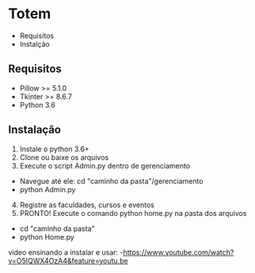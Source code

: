  # Totem
- Requisitos
- Instalção 


## Requisitos

- Pillow >= 5.1.0
- Tkinter >= 8.6.7
- Python 3.6

## Instalação
1. Instale o python 3.6+
2. Clone ou baixe os arquivos
3. Execute o script Admin.py dentro de gerenciamento
 - Navegue até ele: cd "caminho da pasta"/gerenciamento
 - python Admin.py
4. Registre as faculdades, cursos e eventos
5. PRONTO! Execute o comando python home.py na pasta dos arquivos
 - cd "caminho da pasta"
 - python Home.py

video ensinando a instalar e usar:
-https://www.youtube.com/watch?v=O5IQWX4OzA4&feature=youtu.be

